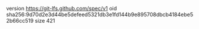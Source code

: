 version https://git-lfs.github.com/spec/v1
oid sha256:9d70d2e3d44be5defeed5321db3e1fd144b9e895708dbcb4184ebe52b66cc519
size 421
